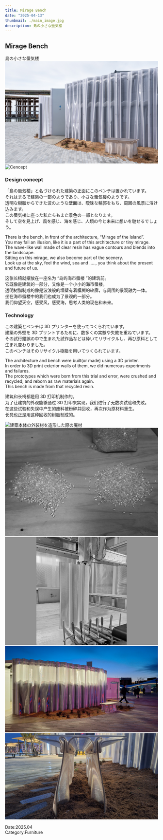 ```yaml
---
title: Mirage Bench
date: "2025-04-13"
thumbnail: ./main_image.jpg
description: 島の小さな蜃気楼
---
```


## Mirage Bench

島の小さな蜃気楼
![撮影：JUMPEI SUZUKI 鈴木淳平](./main_image.jpg)
![Cencept](./concept.jpg)

### Design concept

「島の蜃気楼」と名づけられた建築の正面にこのベンチは置かれています。<br>
それはまるで建築の一部のようであり、小さな蜃気楼のようです。<br>
透明な樹脂からできた波のような壁面は、曖昧な輪郭をもち、周囲の風景に溶け込みます。<br>
この蜃気楼に座った私たちもまた景色の一部となります。<br>
そして空を見上げ、風を感じ、海を感じ、人類の今と未来に想いを馳せるでしょう。

There is the bench, in front of the architecture, “Mirage of the Island”. <br>
You may fall an illusion, like it is a part of this architecture or tiny mirage. <br>
The wave-like wall made of clear resin has vague contours and blends into the landscape. <br>
Sitting on this mirage, we also become part of the scenery. <br>
Look up at the sky, feel the wind, sea and ....., you think about the present and future of us.

这张长椅就摆放在一座名为 “岛屿海市蜃楼 ”的建筑前。 <br>
它既像是建筑的一部分，又像是一个小小的海市蜃楼。 <br>
透明树脂制成的像是波浪般的墙壁有着模糊的轮廓，与周围的景观融为一体。 <br>
坐在海市蜃楼中的我们也成为了景观的一部分。 <br>
我们仰望天空，感受风，感受海，思考人类的现在和未来。

### Technology

この建築とベンチは 3D プリンターを使ってつくられています。<br>
建築の外壁を 3D プリントするために、数多くの実験や失敗を重ねています。<br>
その試行錯誤の中で生まれた試作品などは砕いてリサイクルし、再び原料として生まれ変わりました。<br>
このベンチはそのリサイクル樹脂を用いてつくられています。

The architecture and bench were built(or made) using a 3D printer. <br>
In order to 3D print exterior walls of them, we did numerous experiments and failures. <br>
The prototypes which were born from this trial and error, were crushed and recycled, and reborn as raw materials again. <br>
This bench is made from that recycled resin.

建筑和长椅都是用 3D 打印机制作的。 <br>
为了让建筑的外观能够通过 3D 打印来实现，我们进行了无数次试验和失败。 <br>
在这些试验和失误中产生的废料被粉碎并回收，再次作为原材料重生。 <br>
长凳也正是用这种回收的树脂制成的。

![建築本体の外装材を造形した際の廃材](./miragbench1.png)
![廃材を砕いてリペレットした再生ポリカーボネート](./miragbench2.png)
![再生ポリカーボネートをつかって出力されるベンチ](./miragbench3.png)
![](./miragbench4.jpg)
![](./miragbench5.jpg)

Date:2025.04<br>
Category:Furniture
